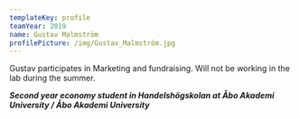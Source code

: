 ```yaml
---
templateKey: profile
teamYear: 2019
name: Gustav Malmström
profilePicture: /img/Gustav_Malmström.jpg
---
```

Gustav participates in Marketing and fundraising. Will not be working in the lab during the summer.

**_Second year economy student in Handelshögskolan at Åbo Akademi University / Åbo Akademi University_**
